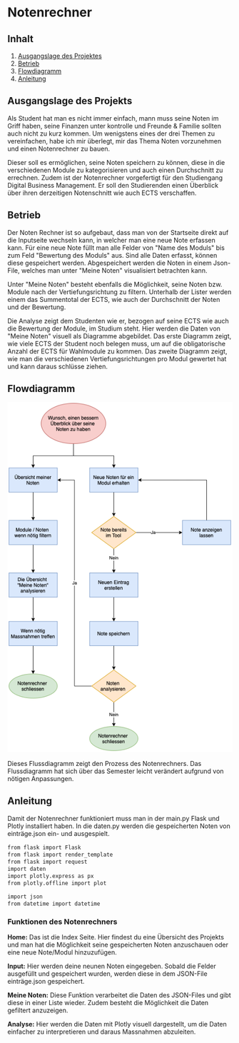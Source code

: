 # Notenrechner

## Inhalt
1. [Ausgangslage des Projektes](#ausgangslage-des-projekts)
2. [Betrieb](#betrieb)
3. [Flowdiagramm](#flowdiagramm)
4. [Anleitung](#anleitung)

## Ausgangslage des Projekts

Als Student hat man es nicht immer einfach, mann muss seine Noten im Griff haben, seine Finanzen unter kontrolle und Freunde & Familie sollten auch nicht zu kurz kommen. Um wenigstens eines der drei Themen zu vereinfachen, habe ich mir überlegt, mir das Thema Noten vorzunehmen und einen Notenrechner zu bauen. 

Dieser soll es ermöglichen, seine Noten speichern zu können, diese in die verschiedenen Module zu kategorisieren und auch einen Durchschnitt zu errechnen. Zudem ist der Notenrechner vorgefertigt für den Studiengang Digital Business Management. Er soll den Studierenden einen Überblick über ihren derzeitigen Notenschnitt wie auch ECTS verschaffen. 

## Betrieb

Der Noten Rechner ist so aufgebaut, dass man von der Startseite direkt auf die Inputseite wechseln kann, in welcher man eine neue Note erfassen kann. Für eine neue Note füllt man alle Felder von "Name des Moduls" bis zum Feld "Bewertung des Moduls" aus. Sind alle Daten erfasst, können diese gespeichert werden. Abgespeichert werden die Noten in einem Json-File, welches man unter "Meine Noten" visualisiert betrachten kann.

Unter "Meine Noten" besteht ebenfalls die Möglichkeit, seine Noten bzw. Module nach der Vertiefungsrichtung zu filtern. Unterhalb der Lister werden einem das Summentotal der ECTS, wie auch der Durchschnitt der Noten und der Bewertung.

Die Analyse zeigt dem Studenten wie er, bezogen auf seine ECTS wie auch die Bewertung der Module, im Studium steht. Hier werden die Daten von "Meine Noten" visuell als Diagramme abgebildet. Das erste Diagramm zeigt, wie viele ECTS der Student noch belegen muss, um auf die obligatorische Anzahl der ECTS für Wahlmodule zu kommen. Das zweite Diagramm zeigt, wie man die verschiedenen Vertiefungsrichtungen pro Modul gewertet hat und kann daraus schlüsse ziehen.

## Flowdiagramm

![Flowchart](Beschreibung_Semesterarbeit.drawio.png)

Dieses Flussdiagramm zeigt den Prozess des Notenrechners. Das Flussdiagramm hat sich über das Semester leicht verändert aufgrund von nötigen Anpassungen.

## Anleitung

Damit der Notenrechner funktioniert muss man in der main.py Flask und Plotly installiert haben.
In die daten.py werden die gespeicherten Noten von einträge.json ein- und ausgespielt.

```
from flask import Flask
from flask import render_template
from flask import request
import daten
import plotly.express as px
from plotly.offline import plot
```

```
import json
from datetime import datetime
```

### Funktionen des Notenrechners

**Home:**           Das ist die Index Seite. Hier findest du eine Übersicht des Projekts und man hat die Möglichkeit seine gespeicherten Noten anzuschauen oder eine neue Note/Modul hinzuzufügen.

**Input:**          Hier werden deine neunen Noten eingegeben. Sobald die Felder ausgefüllt und gespeichert wurden, werden diese in dem JSON-File einträge.json gespeichert.

**Meine Noten:**    Diese Funktion verarbeitet die Daten des JSON-Files und gibt diese in einer Liste wieder. Zudem besteht die Möglichkeit die Daten gefiltert anzuzeigen.

**Analyse:**        Hier werden die Daten mit Plotly visuell dargestellt, um die Daten einfacher zu interpretieren und daraus Massnahmen abzuleiten.
